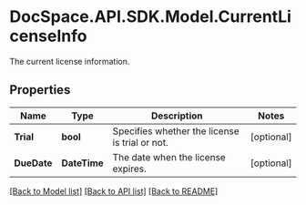 # DocSpace.API.SDK.Model.CurrentLicenseInfo
The current license information.

## Properties

Name | Type | Description | Notes
------------ | ------------- | ------------- | -------------
**Trial** | **bool** | Specifies whether the license is trial or not. | [optional] 
**DueDate** | **DateTime** | The date when the license expires. | [optional] 

[[Back to Model list]](../README.md#documentation-for-models) [[Back to API list]](../README.md#documentation-for-api-endpoints) [[Back to README]](../README.md)

